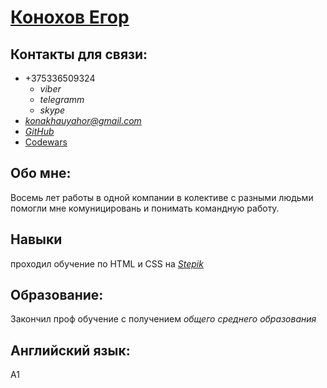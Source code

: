 # [Конохов Егор](https://sociumin.com/?id=28133097) #
## Контакты для связи: ##
* +375336509324 
  * _viber_
  * _telegramm_
  * _skype_
* *konakhauyahor@gmail.com* 
* [_GitHub_](https://github.com/Kornokhau)
* [Codewars](https://www.codewars.com/users/Kornokhau/badges)


## Обо мне: ##
Восемь лет работы в одной компании в колективе с разными людьми помогли мне комуницировань и понимать командную работу.
## Навыки ##
проходил обучение по HTML и CSS на [*Stepik*](https://stepik.org/users/17958814?after_pass_reset=true&auth=login)
## Образование: ##
Закончил проф обучение с получением *общего среднего образования* 
## Английский язык: ##
A1
